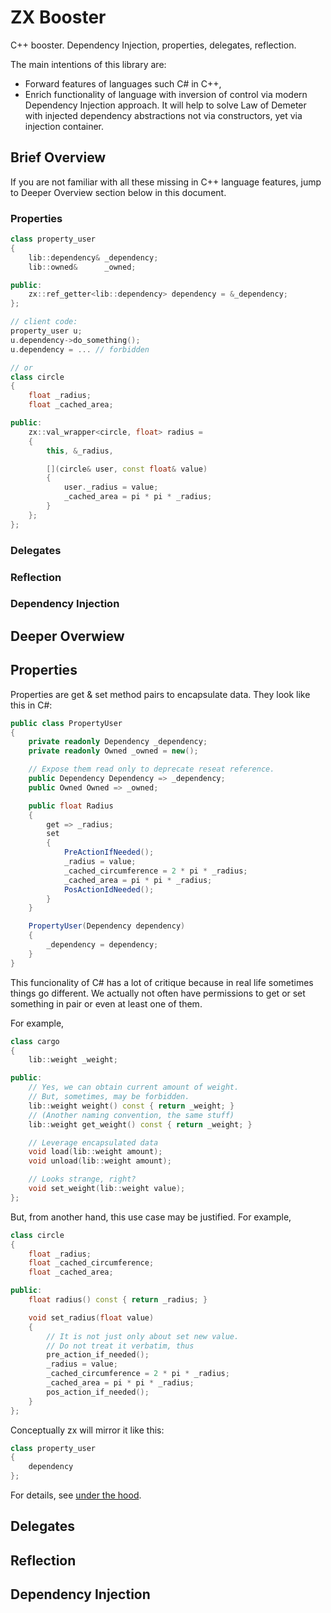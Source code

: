 ZX Booster
==========

C++ booster. Dependency Injection, properties, delegates, reflection. 

The main intentions of this library are:
- Forward features of languages such C# in C++, 
- Enrich functionality of language with inversion of control via modern Dependency Injection approach. It will help to solve Law of Demeter with injected dependency abstractions not via constructors, yet via injection container. 

Brief Overview
--------------

If you are not familiar with all these missing in C++ language features, jump to Deeper Overview section below in this document. 

### Properties

```c++
class property_user
{
	lib::dependency& _dependency;
	lib::owned&      _owned;

public:
	zx::ref_getter<lib::dependency> dependency = &_dependency;
};

// client code:
property_user u;
u.dependency->do_something();
u.dependency = ... // forbidden

// or
class circle
{
	float _radius;
	float _cached_area;

public:
	zx::val_wrapper<circle, float> radius =
	{
		this, &_radius,

		[](circle& user, const float& value)
		{
			user._radius = value;
			_cached_area = pi * pi * _radius;
		}
	};  
};
```

### Delegates



### Reflection



### Dependency Injection



Deeper Overwiew
---------------





Properties
----------

Properties are get & set method pairs to encapsulate data. 
They look like this in C#: 

```c#
public class PropertyUser
{
	private readonly Dependency _dependency;
	private readonly Owned _owned = new();

	// Expose them read only to deprecate reseat reference. 
	public Dependency Dependency => _dependency;
	public Owned Owned => _owned;

	public float Radius
	{
		get => _radius;
		set 
		{
			PreActionIfNeeded();
			_radius = value; 
			_cached_circumference = 2 * pi * _radius;
			_cached_area = pi * pi * _radius;
			PosActionIdNeeded();
		}
	}

	PropertyUser(Dependency dependency)
	{
		_dependency = dependency;
	}
}
```


This funcionality of C# has a lot of critique because in real life sometimes things go different. We actually not often have permissions to get or set something in pair or even at least one  of them.  

For example,

```c++
class cargo
{
	lib::weight _weight;

public:
	// Yes, we can obtain current amount of weight. 
	// But, sometimes, may be forbidden. 
	lib::weight weight() const { return _weight; }
	// (Another naming convention, the same stuff)
	lib::weight get_weight() const { return _weight; }

	// Leverage encapsulated data
	void load(lib::weight amount);
	void unload(lib::weight amount);

	// Looks strange, right?
	void set_weight(lib::weight value);
};
```

But, from another hand, this use case may be justified. For example,

```c++
class circle
{
	float _radius;
	float _cached_circumference;
	float _cached_area;

public:
	float radius() const { return _radius; }

	void set_radius(float value)
	{
		// It is not just only about set new value. 
		// Do not treat it verbatim, thus
		pre_action_if_needed();
		_radius = value;
		_cached_circumference = 2 * pi * _radius;
		_cached_area = pi * pi * _radius;
		pos_action_if_needed();
	}
};
```



Conceptually zx will mirror it like this:

```c++
class property_user
{
	dependency
};
```

For details, see [under the hood](doc/properties.md). 



Delegates
---------
Reflection
----------
Dependency Injection
--------------------

